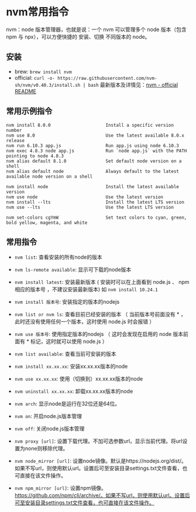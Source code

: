 # nvm常用指令

nvm：node 版本管理器，也就是说：一个 nvm 可以管理多个 node 版本（包含 npm 与 npx），可以方便快捷的 安装、切换 不同版本的 node。

## 安装

* brew: `brew install nvm`
* official: `curl -o- https://raw.githubusercontent.com/nvm-sh/nvm/v0.40.3/install.sh | bash`
	最新版本及详情见：[nvm - official README](https://github.com/nvm-sh/nvm/blob/master/README.md)


## 常用示例指令

```
nvm install 8.0.0                     Install a specific version number
nvm use 8.0                           Use the latest available 8.0.x release
nvm run 6.10.3 app.js                 Run app.js using node 6.10.3
nvm exec 4.8.3 node app.js            Run `node app.js` with the PATH pointing to node 4.8.3
nvm alias default 8.1.0               Set default node version on a shell
nvm alias default node                Always default to the latest available node version on a shell

nvm install node                      Install the latest available version
nvm use node                          Use the latest version
nvm install --lts                     Install the latest LTS version
nvm use --lts                         Use the latest LTS version

nvm set-colors cgYmW                  Set text colors to cyan, green, bold yellow, magenta, and white
```




## 常用指令

* `nvm list`:  查看安装的所有node的版本
* `nvm ls-remote available`: 显示可下载的node版本
* `nvm install latest`: 安装最新版本 ( 安装时可以在上面看到 node.js 、 npm 相应的版本号 ，不建议安装最新版本) 	如 `nvm install 10.24.1`
* `nvm install 版本号`: 安装指定的版本的nodejs
* `nvm list or nvm ls`: 查看目前已经安装的版本 （ 当前版本号前面没有 * ， 此时还没有使用任何一个版本，这时使用 node.js 时会报错 ）
* `nvm use 版本号`: 使用指定版本的nodejs （ 这时会发现在启用的 node 版本前面有 * 标记，这时就可以使用 node.js ）



* `nvm list available`:  查看当前可安装的版本
* `nvm install xx.xx.xx`:   安装xx.xx.xx版本的node
* `nvm use xx.xx.xx`:  使用（切换到）xx.xx.xx版本的node
* `nvm uninstall xx.xx.xx`:   卸载xx.xx.xx版本的node
* `nvm arch`:  显示node是运行在32位还是64位。
* `nvm on`:  开启node.js版本管理
* `nvm off`:  关闭node.js版本管理
* `nvm proxy [url]`:  设置下载代理。不加可选参数url，显示当前代理。将url设置为none则移除代理。
* `nvm node_mirror [url]`:  设置node镜像。默认是https://nodejs.org/dist/。如果不写url，则使用默认url。设置后可至安装目录settings.txt文件查看，也可直接在该文件操作。
* `nvm npm_mirror [url]`:  设置npm镜像。https://github.com/npm/cli/archive/。如果不写url，则使用默认url。设置后可至安装目录settings.txt文件查看，也可直接在该文件操作。